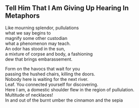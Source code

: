 Tell Him That I Am Giving Up Hearing In Metaphors
-------------------------------------------------
Like mourning splendor, pullulations  
what we say begins to  
magnify some other custodian  
what a phenomenon may teach.  
An odor has stood in the sun,  
a mixture of corpse and body, a fashioning  
dew that brings embarassement.  
  
Form on the havocs that wait for you  
passing the hushed chairs, killing the doors.  
Nobody here is waiting for the next river.  
Leaf. You connected yourself for discovering.  
Here I am, a domestic shoulder flew in the region of pullulation.  
Multitude of necklaces!  
In and out of the burnt umber the cinnamon and the sepia  
